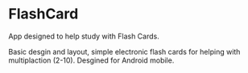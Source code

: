 # FlashCard
App designed to help study with Flash Cards.

Basic desgin and layout, simple electronic flash cards for helping with multiplaction (2-10). 
Desgined for Android mobile.
